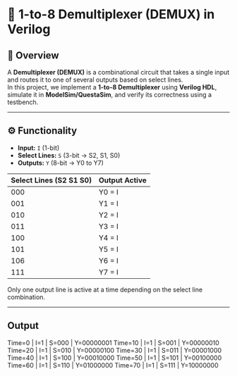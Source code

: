# 🧠 1-to-8 Demultiplexer (DEMUX) in Verilog

## 📘 Overview
A **Demultiplexer (DEMUX)** is a combinational circuit that takes a single input and routes it to one of several outputs based on select lines.  
In this project, we implement a **1-to-8 Demultiplexer** using **Verilog HDL**, simulate it in **ModelSim/QuestaSim**, and verify its correctness using a testbench.

---

## ⚙️ Functionality
- **Input:** `I` (1-bit)
- **Select Lines:** `S` (3-bit → S2, S1, S0)
- **Outputs:** `Y` (8-bit → Y0 to Y7)

| Select Lines (S2 S1 S0) | Output Active |
|--------------------------|----------------|
| 000 | Y0 = I |
| 001 | Y1 = I |
| 010 | Y2 = I |
| 011 | Y3 = I |
| 100 | Y4 = I |
| 101 | Y5 = I |
| 106 | Y6 = I |
| 111 | Y7 = I |

Only one output line is active at a time depending on the select line combination.

---

## Output 

Time=0 | I=1 | S=000 | Y=00000001
Time=10 | I=1 | S=001 | Y=00000010
Time=20 | I=1 | S=010 | Y=00000100
Time=30 | I=1 | S=011 | Y=00001000
Time=40 | I=1 | S=100 | Y=00010000
Time=50 | I=1 | S=101 | Y=00100000
Time=60 | I=1 | S=110 | Y=01000000
Time=70 | I=1 | S=111 | Y=10000000

